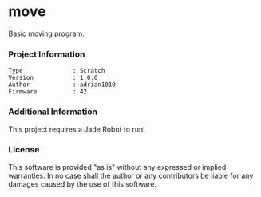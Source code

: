 move
================

Basic moving program.

### Project Information
```
Type              : Scratch
Version           : 1.0.0
Author            : adrian1010
Firmware          : 42
```

### Additional Information
This project requires a Jade Robot to run!

### License
This software is provided "as is" without any expressed or implied warranties.  In no case shall the author or any contributors be liable for any damages caused by the use of this software.

